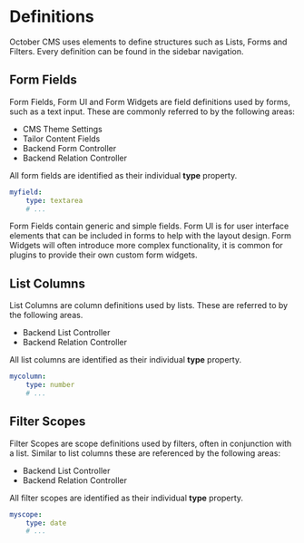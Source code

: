 # Definitions

October CMS uses elements to define structures such as Lists, Forms and Filters. Every definition can be found in the sidebar navigation.

## Form Fields

Form Fields, Form UI and Form Widgets are field definitions used by forms, such as a text input. These are commonly referred to by the following areas:

- CMS Theme Settings
- Tailor Content Fields
- Backend Form Controller
- Backend Relation Controller

All form fields are identified as their individual **type** property.

```yaml
myfield:
    type: textarea
    # ...
```

Form Fields contain generic and simple fields. Form UI is for user interface elements that can be included in forms to help with the layout design. Form Widgets will often introduce more complex functionality, it is common for plugins to provide their own custom form widgets.

## List Columns

List Columns are column definitions used by lists. These are referred to by the following areas.

- Backend List Controller
- Backend Relation Controller

All list columns are identified as their individual **type** property.

```yaml
mycolumn:
    type: number
    # ...
```

## Filter Scopes

Filter Scopes are scope definitions used by filters, often in conjunction with a list. Similar to list columns these are referenced by the following areas:

- Backend List Controller
- Backend Relation Controller

All filter scopes are identified as their individual **type** property.

```yaml
myscope:
    type: date
    # ...
```
